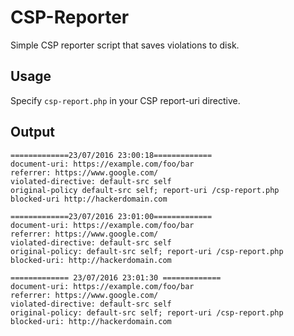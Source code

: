 # CSP-Reporter
Simple CSP reporter script that saves violations to disk.

## Usage
Specify `csp-report.php` in your CSP report-uri directive. 

## Output
```
=============23/07/2016 23:00:18=============
document-uri: https://example.com/foo/bar
referrer: https://www.google.com/
violated-directive: default-src self
original-policy default-src self; report-uri /csp-report.php
blocked-uri http://hackerdomain.com

=============23/07/2016 23:01:00=============
document-uri: https://example.com/foo/bar
referrer: https://www.google.com/
violated-directive: default-src self
original-policy: default-src self; report-uri /csp-report.php
blocked-uri: http://hackerdomain.com

============= 23/07/2016 23:01:30 =============
document-uri: https://example.com/foo/bar
referrer: https://www.google.com/
violated-directive: default-src self
original-policy: default-src self; report-uri /csp-report.php
blocked-uri: http://hackerdomain.com
```